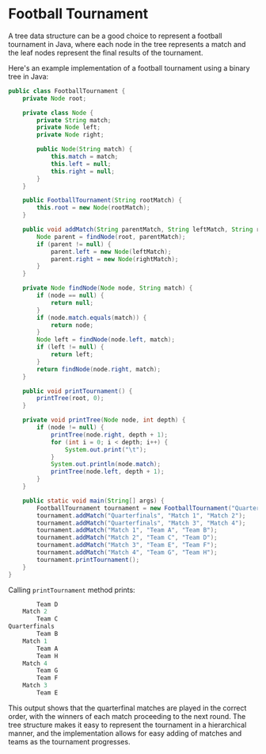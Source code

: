 # Football Tournament
A tree data structure can be a good choice to represent a football tournament in Java, where each node in the tree represents a match and the leaf nodes represent the final results of the tournament.

Here's an example implementation of a football tournament using a binary tree in Java:

```java
public class FootballTournament {
    private Node root;

    private class Node {
        private String match;
        private Node left;
        private Node right;

        public Node(String match) {
            this.match = match;
            this.left = null;
            this.right = null;
        }
    }

    public FootballTournament(String rootMatch) {
        this.root = new Node(rootMatch);
    }

    public void addMatch(String parentMatch, String leftMatch, String rightMatch) {
        Node parent = findNode(root, parentMatch);
        if (parent != null) {
            parent.left = new Node(leftMatch);
            parent.right = new Node(rightMatch);
        }
    }

    private Node findNode(Node node, String match) {
        if (node == null) {
            return null;
        }
        if (node.match.equals(match)) {
            return node;
        }
        Node left = findNode(node.left, match);
        if (left != null) {
            return left;
        }
        return findNode(node.right, match);
    }

    public void printTournament() {
        printTree(root, 0);
    }

    private void printTree(Node node, int depth) {
        if (node != null) {
            printTree(node.right, depth + 1);
            for (int i = 0; i < depth; i++) {
                System.out.print("\t");
            }
            System.out.println(node.match);
            printTree(node.left, depth + 1);
        }
    }

    public static void main(String[] args) {
        FootballTournament tournament = new FootballTournament("Quarterfinals");
        tournament.addMatch("Quarterfinals", "Match 1", "Match 2");
        tournament.addMatch("Quarterfinals", "Match 3", "Match 4");
        tournament.addMatch("Match 1", "Team A", "Team B");
        tournament.addMatch("Match 2", "Team C", "Team D");
        tournament.addMatch("Match 3", "Team E", "Team F");
        tournament.addMatch("Match 4", "Team G", "Team H");
        tournament.printTournament();
    }
}
```

Calling `printTournament` method prints:

```sql
		Team D
	Match 2
		Team C
Quarterfinals
		Team B
	Match 1
		Team A
		Team H
	Match 4
		Team G
		Team F
	Match 3
		Team E
```

This output shows that the quarterfinal matches are played in the  correct order, with the winners of each match proceeding to the next  round. The tree structure makes it easy to represent the tournament in a hierarchical manner, and the implementation allows for easy adding of  matches and teams as the tournament progresses.

